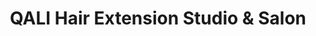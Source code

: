 ---
title: "QALI Hair Extension Studio & Salon"
url: /vancouver/qali-hair-extension-studio-and-salon/
shop: hairdresser
---